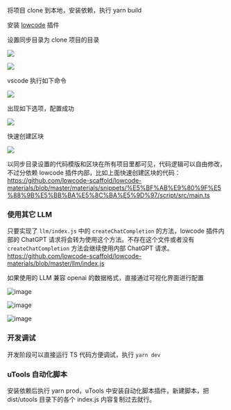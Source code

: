将项目 clone 到本地，安装依赖，执行 yarn build

安装 [lowcode](https://marketplace.visualstudio.com/items?itemName=wjkang.lowcode) 插件

设置同步目录为 clone 项目的目录

![](https://i.imgur.com/9mVkBga.png)

![](https://i.imgur.com/J44thU5.png)

vscode 执行如下命令

![](https://i.imgur.com/QWblbfV.png)

出现如下选项，配置成功

![](https://i.imgur.com/UU0wzyy.png)

快速创建区块

![](https://i.imgur.com/eeSp4Et.gif)


以同步目录设置的代码模版和区块在所有项目里都可见，代码逻辑可以自由修改，不过分依赖 lowcode 插件内部，比如上面快速创建区块的代码： https://github.com/lowcode-scaffold/lowcode-materials/blob/master/materials/snippets/%E5%BF%AB%E9%80%9F%E5%88%9B%E5%BB%BA%E5%8C%BA%E5%9D%97/script/src/main.ts

### 使用其它 LLM

只要实现了 `llm/index.js` 中的 `createChatCompletion` 的方法，lowcode 插件内部的 ChatGPT 请求将会转为使用这个方法。不存在这个文件或者没有  `createChatCompletion` 方法会继续使用内部 ChatGPT 请求。https://github.com/lowcode-scaffold/lowcode-materials/blob/master/llm/index.js

如果使用的 LLM 兼容 openai 的数据格式，直接通过可视化界面进行配置

![image](https://github.com/user-attachments/assets/c115b70c-68f8-4479-96f4-495d4d0a1275)

![image](https://github.com/user-attachments/assets/cfa2b61b-e462-40a5-aadd-710adec15b8a)

![image](https://github.com/user-attachments/assets/5eb13ef1-150b-450c-9b53-018cbbdf59a1)


### 开发调试

开发阶段可以直接运行 TS 代码方便调试，执行 `yarn dev`

### uTools 自动化脚本

安装依赖后执行 yarn prod，uTools 中安装自动化脚本插件，新建脚本，把 dist/utools 目录下的各个 index.js 内容复制过去就行。


